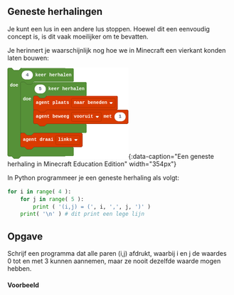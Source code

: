 ## Geneste herhalingen
Je kunt een lus in een andere lus stoppen. Hoewel dit een eenvoudig concept is, is dit vaak moeilijker om te bevatten.

Je herinnert je waarschijnlijk nog hoe we in Minecraft een vierkant konden laten bouwen:

![minecraft geneste herhaling](media/vierkant.png "minecraft geneste herhaling"){:data-caption="Een geneste herhaling in Minecraft Education Edition" width="354px"}

In Python programmeer je een geneste herhaling als volgt:

```python
for i in range( 4 ):
    for j in range( 5 ):
        print ( '(i,j) = (', i, ',', j, ')' )
    print( '\n' ) # dit print een lege lijn
```

## Opgave
Schrijf een programma dat alle paren (i,j) afdrukt, waarbij i en j de waardes 0 tot en met 3 kunnen aannemen, maar ze nooit dezelfde waarde mogen hebben.


#### Voorbeeld
